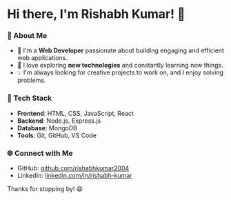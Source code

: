 # Hi there, I'm Rishabh Kumar! 👋

### 🌟 About Me
- 🔭 I'm a **Web Developer** passionate about building engaging and efficient web applications.
- 🌱 I love exploring **new technologies** and constantly learning new things.
- 💡 I'm always looking for creative projects to work on, and I enjoy solving problems.

### 🚀 Tech Stack
- **Frontend**: HTML, CSS, JavaScript, React
- **Backend**: Node.js, Express.js
- **Database**: MongoDB
- **Tools**: Git, GitHub, VS Code

### 🌐 Connect with Me
- GitHub: [github.com/rishabhkumar2004](https://github.com/rishabhkumar2004/rishabhkumar2004)
- LinkedIn: [linkedin.com/in/rishabh-kumar](https://www.linkedin.com/in/rishabh-kumar-6a6a832a3/)

Thanks for stopping by! 😄


